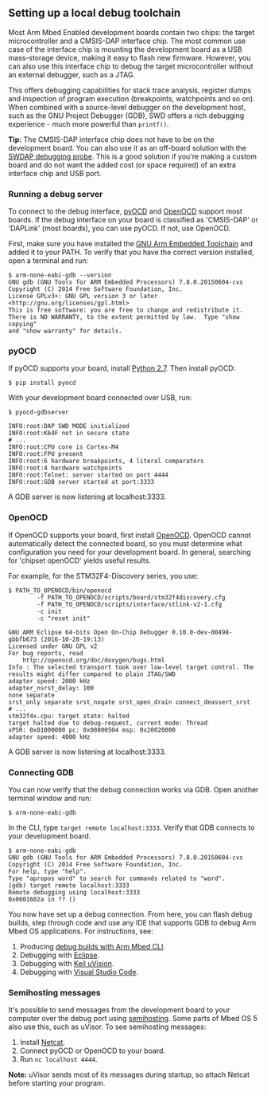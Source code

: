 ## Setting up a local debug toolchain

Most Arm Mbed Enabled development boards contain two chips: the target microcontroller and a CMSIS-DAP interface chip. The most common use case of the interface chip is mounting the development board as a USB mass-storage device, making it easy to flash new firmware. However, you can also use this interface chip to debug the target microcontroller without an external debugger, such as a JTAG.

This offers debugging capabilities for stack trace analysis, register dumps and inspection of program execution (breakpoints, watchpoints and so on). When combined with a source-level debugger on the development host, such as the GNU Project Debugger (GDB), SWD offers a rich debugging experience - much more powerful than `printf()`.

<span class="tips">**Tip:** The CMSIS-DAP interface chip does not have to be on the development board. You can also use it as an off-board solution with the [SWDAP debugging probe](https://os.mbed.com/teams/mbed/wiki/SWDAP). This is a good solution if you're making a custom board and do not want the added cost (or space required) of an extra interface chip and USB port.</span>

### Running a debug server

To connect to the debug interface, [pyOCD](https://github.com/mbedmicro/pyOCD) and [OpenOCD](http://openocd.org) support most boards. If the debug interface on your board is classified as 'CMSIS-DAP' or 'DAPLink' (most boards), you can use pyOCD. If not, use OpenOCD.

First, make sure you have installed the [GNU Arm Embedded Toolchain](https://launchpad.net/gcc-arm-embedded/4.9/4.9-2015-q3-update) and added it to your PATH. To verify that you have the correct version installed, open a terminal and run:

```
$ arm-none-eabi-gdb --version
GNU gdb (GNU Tools for ARM Embedded Processors) 7.8.0.20150604-cvs
Copyright (C) 2014 Free Software Foundation, Inc.
License GPLv3+: GNU GPL version 3 or later <http://gnu.org/licenses/gpl.html>
This is free software: you are free to change and redistribute it.
There is NO WARRANTY, to the extent permitted by law.  Type "show copying"
and "show warranty" for details.
```

### pyOCD

If pyOCD supports your board, install [Python 2.7](https://www.python.org/downloads/). Then install pyOCD:

```
$ pip install pyocd
```

With your development board connected over USB, run:

```
$ pyocd-gdbserver

INFO:root:DAP SWD MODE initialized
INFO:root:K64F not in secure state
# ...
INFO:root:CPU core is Cortex-M4
INFO:root:FPU present
INFO:root:6 hardware breakpoints, 4 literal comparators
INFO:root:4 hardware watchpoints
INFO:root:Telnet: server started on port 4444
INFO:root:GDB server started at port:3333
```

A GDB server is now listening at localhost:3333.

### OpenOCD

If OpenOCD supports your board, first install [OpenOCD](http://openocd.org). OpenOCD cannot automatically detect the connected board, so you must determine what configuration you need for your development board. In general, searching for 'chipset openOCD' yields useful results.

For example, for the STM32F4-Discovery series, you use:

```
$ PATH_TO_OPENOCD/bin/openocd
        -f PATH_TO_OPENOCD/scripts/board/stm32f4discovery.cfg
        -f PATH_TO_OPENOCD/scripts/interface/stlink-v2-1.cfg
        -c init
        -c "reset init"

GNU ARM Eclipse 64-bits Open On-Chip Debugger 0.10.0-dev-00498-gbbfb673 (2016-10-28-19:13)
Licensed under GNU GPL v2
For bug reports, read
	http://openocd.org/doc/doxygen/bugs.html
Info : The selected transport took over low-level target control. The results might differ compared to plain JTAG/SWD
adapter speed: 2000 kHz
adapter_nsrst_delay: 100
none separate
srst_only separate srst_nogate srst_open_drain connect_deassert_srst
# ...
stm32f4x.cpu: target state: halted
target halted due to debug-request, current mode: Thread
xPSR: 0x01000000 pc: 0x08000504 msp: 0x20020000
adapter speed: 4000 kHz
```

A GDB server is now listening at localhost:3333.

### Connecting GDB

You can now verify that the debug connection works via GDB. Open another terminal window and run:

```
$ arm-none-eabi-gdb
```

In the CLI, type `target remote localhost:3333`. Verify that GDB connects to your development board.

```
$ arm-none-eabi-gdb
GNU gdb (GNU Tools for ARM Embedded Processors) 7.8.0.20150604-cvs
Copyright (C) 2014 Free Software Foundation, Inc.
For help, type "help".
Type "apropos word" to search for commands related to "word".
(gdb) target remote localhost:3333
Remote debugging using localhost:3333
0x0001602a in ?? ()
```

You now have set up a debug connection. From here, you can flash debug builds, step through code and use any IDE that supports GDB to debug Arm Mbed OS applications. For instructions, see:

1. Producing [debug builds with Arm Mbed CLI](debug_builds.md).
1. Debugging with [Eclipse](Debugging_Eclipse_pyOCD.md).
1. Debugging with [Keil uVision](Keil.md).
1. Debugging with [Visual Studio Code](vscode.md).

### Semihosting messages

It's possible to send messages from the development board to your computer over the debug port using [semihosting](http://www.keil.com/support/man/docs/armcc/armcc_pge1358787046598.htm). Some parts of Mbed OS 5 also use this, such as uVisor. To see semihosting messages:

1. Install [Netcat](https://en.wikipedia.org/wiki/Netcat).
2. Connect pyOCD or OpenOCD to your board.
3. Run `nc localhost 4444`.

<span class="notes">**Note:** uVisor sends most of its messages during startup, so attach Netcat before starting your program.</span>
